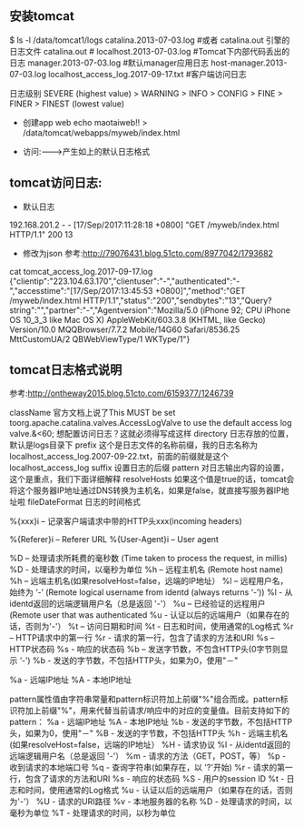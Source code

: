 


## 安装tomcat

$ ls -l /data/tomcat1/logs
catalina.2013-07-03.log              #或者 catalina.out   引擎的日志文件
catalina.out                         #
localhost.2013-07-03.log             #Tomcat下内部代码丢出的日志
manager.2013-07-03.log               #默认manager应用日志
host-manager.2013-07-03.log
localhost_access_log.2017-09-17.txt  #客户端访问日志

日志级别
SEVERE (highest value) > WARNING > INFO > CONFIG > FINE > FINER > FINEST (lowest value)

- 创建app web
echo maotaiweb!! > /data/tomcat/webapps/myweb/index.html

- 访问:--->产生如上的默认日志格式

## tomcat访问日志:

- 默认日志
<Valve className="org.apache.catalina.valves.AccessLogValve" directory="logs"
       prefix="localhost_access_log." suffix=".txt"
       pattern="%h %l %u %t &quot;%r&quot; %s %b"/>

192.168.201.2 - - [17/Sep/2017:11:28:18 +0800] "GET /myweb/index.html HTTP/1.1" 200 13


- 修改为json
参考:http://79076431.blog.51cto.com/8977042/1793682

<Valve className="org.apache.catalina.valves.AccessLogValve" directory="logs"
       prefix="tomcat_access_log." suffix=".log"
       pattern="{&quot;clientip&quot;:&quot;%h&quot;,&quot;clientuser&quot;:&quot;%l&quot;,&quot;authenticated&quot;:&quot;%u&quot;,&quot;accesstime&quot;:&quot;%t&quot;,&quot;method&quot;:&quot;%r&quot;,&quot;status&quot;:&quot;%s&quot;,&quot;sendbytes&quot;:&quot;%b&quot;,&quot;Query?string&quot;:&quot;%q&quot;,&quot;partner&quot;:&quot;%{Referer}i&quot;,&quot;Agentversion&quot;:&quot;%{User-Agent}i&quot;}"/>

cat tomcat_access_log.2017-09-17.log
{"clientip":"223.104.63.170","clientuser":"-","authenticated":"-","accesstime":"[17/Sep/2017:13:45:53 +0800]","method":"GET /myweb/index.html HTTP/1.1","status":"200","sendbytes":"13","Query?string":"","partner":"-","Agentversion":"Mozilla/5.0 (iPhone 92; CPU iPhone OS 10_3_3 like Mac OS X) AppleWebKit/603.3.8 (KHTML, like Gecko) Version/10.0 MQQBrowser/7.7.2 Mobile/14G60 Safari/8536.25 MttCustomUA/2 QBWebViewType/1 WKType/1"}


## tomcat日志格式说明
参考:http://ontheway2015.blog.51cto.com/6159377/1246739

<Valve className="org.apache.catalina.valves.AccessLogValve" directory="logs"
       prefix="localhost_access_log." suffix=".txt"
       pattern="%h %l %u %t &quot;%r&quot; %s %b"/>


className      官方文档上说了This MUST be set toorg.apache.catalina.valves.AccessLogValve to use the default access log valve.&<60; 想配置访问日志？这就必须得写成这样
directory      日志存放的位置，默认是logs目录下
prefix         这个是日志文件的名称前缀，我的日志名称为localhost_access_log.2007-09-22.txt，前面的前缀就是这个localhost_access_log
suffix         设置日志的后缀
pattern        对日志输出内容的设置，这个是重点，我们下面详细解释
resolveHosts   如果这个值是true的话，tomcat会将这个服务器IP地址通过DNS转换为主机名，如果是false，就直接写服务器IP地址啦
fileDateFormat 日志的时间格式


%{xxx}i – 记录客户端请求中带的HTTP头xxx(incoming headers) 

%{Referer}i – Referer URL
%{User-Agent}i – User agent 

%D – 处理请求所耗费的毫秒数 (Time taken to process the request, in millis)                  %D - 处理请求的时间，以毫秒为单位
%h – 远程主机名 (Remote host name)                                                          %h – 远端主机名(如果resolveHost=false，远端的IP地址）
%l – 远程用户名，始终为 ‘-’ (Remote logical username from identd (always returns ‘-’))      %l - 从identd返回的远端逻辑用户名（总是返回 '-'）
%u – 已经验证的远程用户 (Remote user that was authenticated                                 %u - 认证以后的远端用户（如果存在的话，否则为'-'）
%t – 访问日期和时间                                                                         %t - 日志和时间，使用通常的Log格式
%r – HTTP请求中的第一行                                                                     %r - 请求的第一行，包含了请求的方法和URI
%s – HTTP状态码                                                                             %s - 响应的状态码
%b – 发送字节数，不包含HTTP头(0字节则显示 ‘-’)                                              %b - 发送的字节数，不包括HTTP头，如果为0，使用"－"


%a - 远端IP地址
%A - 本地IP地址

pattern属性值由字符串常量和pattern标识符加上前缀"%"组合而成。pattern标识符加上前缀"%"，用来代替当前请求/响应中的对应的变量值。目前支持如下的pattern： 
%a - 远端IP地址
%A - 本地IP地址
%b - 发送的字节数，不包括HTTP头，如果为0，使用"－"
%B - 发送的字节数，不包括HTTP头
%h - 远端主机名(如果resolveHost=false，远端的IP地址）
%H - 请求协议
%l - 从identd返回的远端逻辑用户名（总是返回 '-'）
%m - 请求的方法（GET，POST，等）
%p - 收到请求的本地端口号
%q - 查询字符串(如果存在，以 '?'开始)
%r - 请求的第一行，包含了请求的方法和URI
%s - 响应的状态码
%S - 用户的session ID
%t - 日志和时间，使用通常的Log格式
%u - 认证以后的远端用户（如果存在的话，否则为'-'）
%U - 请求的URI路径
%v - 本地服务器的名称
%D - 处理请求的时间，以毫秒为单位
%T - 处理请求的时间，以秒为单位











